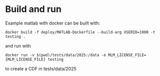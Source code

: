 # Build and run

Example matlab with docker can be built with:

`docker build -f deploy/MATLAB-Dockerfile --build-arg USERID=1000 -t testing .`

and run with

`docker run -v $(pwd)/tests/data/2025:/data -e MLM_LICENSE_FILE={MLM_LICENSE_FILE} testing`

to create a CDF in tests/data/2025

